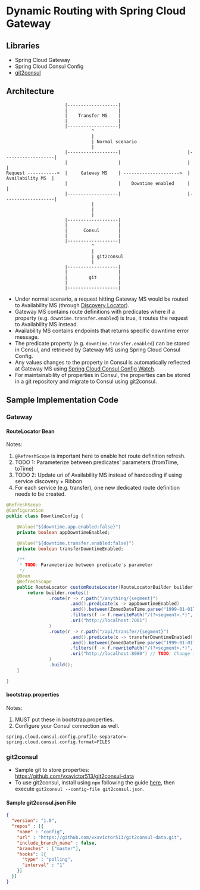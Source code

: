 # Dynamic Routing with Spring Cloud Gateway

## Libraries
* Spring Cloud Gateway
* Spring Cloud Consul Config
* [git2consul](https://github.com/breser/git2consul)

## Architecture

	                      |-------------------| 
	                      |                   | 
	                      |    Transfer MS    | 
	                      |                   | 
	                      |-------------------| 
	                                ^
	                                |
	                                | Normal scenario
	                                |
	                      |-------------------|                         |-------------------|
	                      |                   |                         |                   |
	Request ----------->  |     Gateway MS    | --------------------->  |  Availability MS  |
	                      |                   |    Downtime enabled     |                   |
	                      |-------------------|                         |-------------------|
	                                |
	                                |
	                                |
	                      |-------------------|
	                      |                   |
	                      |      Consul       |
	                      |                   |
	                      |-------------------|
	                                ^
	                                |
	                                | git2consul
	                                |
	                      |-------------------|
	                      |                   |
	                      |        git        |
	                      |                   |
	                      |-------------------|

* Under normal scenario, a request hitting Gateway MS would be routed to Availability MS (through [Discovery Locator](https://cloud.spring.io/spring-cloud-gateway/multi/multi__configuration.html#_discoveryclient_route_definition_locator)).
* Gateway MS contains route definitions with predicates where if a property (e.g. `downtime.transfer.enabled`) is true, it routes the request to Availability MS instead.
* Availability MS contains endpoints that returns specific downtime error message.
* The predicate property (e.g. `downtime.transfer.enabled`) can be stored in Consul, and retrieved by Gateway MS using Spring Cloud Consul Config.
* Any values changes to the property in Consul is automatically reflected at Gateway MS using [Spring Cloud Consul Config Watch](https://cloud.spring.io/spring-cloud-consul/single/spring-cloud-consul.html#spring-cloud-consul-config-watch).
* For maintainability of properties in Consul, the properties can be stored in a git repository and migrate to Consul using git2consul.

## Sample Implementation Code
### Gateway
#### RouteLocator Bean
Notes:
1. `@RefreshScope` is important here to enable hot route definition refresh.
2. TODO 1: Parameterize between predicates' parameters (fromTime, toTime)
3. TODO 2: Update uri of Availability MS instead of hardcoding if using service discovery + Ribbon
4. For each service (e.g. transfer), one new dedicated route definition needs to be created.
```java
@RefreshScope
@Configuration
public class DowntimeConfig {

	@Value("${downtime.app.enabled:false}")
	private boolean appDowntimeEnabled;

	@Value("${downtime.transfer.enabled:false}")
	private boolean transferDowntimeEnabled;

	/**
	 * TODO: Parameterize between predicate's parameter
	 */
	@Bean
	@RefreshScope
	public RouteLocator customRouteLocator(RouteLocatorBuilder builder) {
		return builder.routes()
				.route(r -> r.path("/anything/{segment}")
						.and().predicate(x -> appDowntimeEnabled)
						.and().between(ZonedDateTime.parse("1999-01-01T00:00:00.000+08:00[Asia/Singapore]"), ZonedDateTime.parse("1999-01-01T23:59:59.999+08:00[Asia/Singapore]"))
						.filters(f -> f.rewritePath("/(?<segment>.*)", "/downtime"))
						.uri("http://localhost:7001")
				)
				.route(r -> r.path("/api/transfer/{segment}")
						.and().predicate(x -> transferDowntimeEnabled)
						.and().between(ZonedDateTime.parse("1999-01-01T00:00:00.000+08:00[Asia/Singapore]"), ZonedDateTime.parse("2099-01-01T23:59:59.999+08:00[Asia/Singapore]"))
						.filters(f -> f.rewritePath("/(?<segment>.*)", "/v1/availability/downtime/transfer"))
						.uri("http://localhost:8080") // TODO: Change to "http://availability" when using Service Discovery + Ribbon
				)
				.build();
	}

}
```

#### bootstrap.properties
Notes:
1. MUST put these in bootstrap.properties.
2. Configure your Consul connection as well.
```properties
spring.cloud.consul.config.profile-separator=-
spring.cloud.consul.config.format=FILES
```

### git2consul
* Sample git to store properties: https://github.com/vxavictor513/git2consul-data
* To use git2consul, install using `npm` following the guide [here](https://github.com/breser/git2consul), then execute `git2consul --config-file git2consul.json`.
#### Sample git2consul.json File
```json
{
  "version": "1.0",
  "repos" : [{
    "name" : "config",
    "url" : "https://github.com/vxavictor513/git2consul-data.git",
    "include_branch_name" : false,
    "branches" : ["master"],
    "hooks": [{
      "type" : "polling",
      "interval" : "1"
    }]
  }]
}
```
